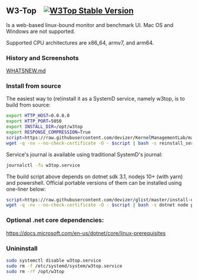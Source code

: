 ## W3-Top &nbsp;&nbsp;&nbsp;[![W3Top Stable Version](https://img.shields.io/github/v/release/devizer/KernelManagementLab?label=Stable)](https://github.com/devizer/w3top-bin/blob/master/README.md#reinstallation-of-precompiled-binaries)

Is a web-based linux-bound monitor and benchmark UI. Mac OS and Windows are not supported.

Supported CPU architectures are x86_64, armv7, and arm64.

### History and Screenshots
[WHATSNEW.md](https://github.com/devizer/KernelManagementLab/blob/master/WHATSNEW.md)

### Install from source
The easiest way to (re)install it as a SystemD service, namely w3top, is to build from source:

```bash
export HTTP_HOST=0.0.0.0
export HTTP_PORT=5050
export INSTALL_DIR=/opt/w3top
export RESPONSE_COMPRESSION=True
script=https://raw.githubusercontent.com/devizer/KernelManagementLab/master/build-w3-dashboard.sh
wget -q -nv --no-check-certificate -O - $script | bash -s reinstall_service 
```

Service's journal is available using traditional SystemD's journal:

```bash
journalctl -fu w3top.service
```

The build script above depends on dotnet sdk 3.1, nodejs 10+ (with yarn) and powershell. Official portable versions of them can be installed using one-liner below:
```bash
script=https://raw.githubusercontent.com/devizer/glist/master/install-dotnet-and-nodejs.sh
wget -q -nv --no-check-certificate -O - $script | bash -s dotnet node pwsh
```

### Optional .net core dependencies:
https://docs.microsoft.com/en-us/dotnet/core/linux-prerequisites

### Unininstall
```bash
sudo systemctl disable w3top.service
sudo rm -f /etc/systemd/system/w3top.service 
sudo rm -rf /opt/w3top
```
